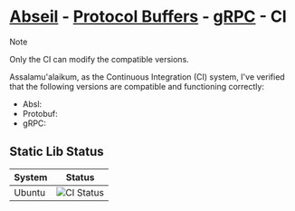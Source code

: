 # [Abseil](https://github.com/abseil/abseil-cpp) - [Protocol Buffers](https://github.com/protocolbuffers/protobuf) - [gRPC](https://github.com/grpc/grpc) - CI

> [!NOTE]  
> Only the CI can modify the compatible versions.

Assalamu'alaikum, as the Continuous Integration (CI) system, I've verified that the following versions are compatible and functioning correctly:
 - Absl: 
 - Protobuf: 
 - gRPC: 

## Static Lib Status

| System | Status |
|----------|--------|
| Ubuntu | ![CI Status](https://github.com/k0T0z/absl-proto-grpc-ci/actions/workflows/linux_ubuntu_static_lib_release_builds.yml/badge.svg) |
